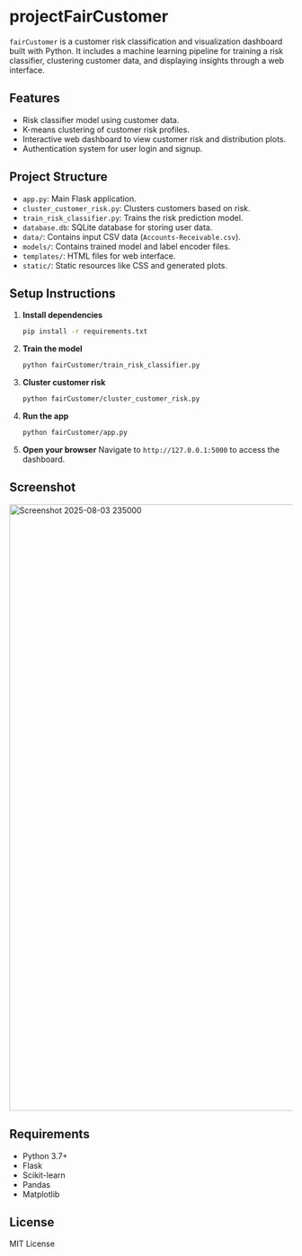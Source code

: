 ﻿# projectFairCustomer

`fairCustomer` is a customer risk classification and visualization dashboard built with Python. It includes a machine learning pipeline for training a risk classifier, clustering customer data, and displaying insights through a web interface.

## Features

- Risk classifier model using customer data.
- K-means clustering of customer risk profiles.
- Interactive web dashboard to view customer risk and distribution plots.
- Authentication system for user login and signup.

## Project Structure

- `app.py`: Main Flask application.
- `cluster_customer_risk.py`: Clusters customers based on risk.
- `train_risk_classifier.py`: Trains the risk prediction model.
- `database.db`: SQLite database for storing user data.
- `data/`: Contains input CSV data (`Accounts-Receivable.csv`).
- `models/`: Contains trained model and label encoder files.
- `templates/`: HTML files for web interface.
- `static/`: Static resources like CSS and generated plots.

## Setup Instructions

1. **Install dependencies**
   ```bash
   pip install -r requirements.txt
   ```

2. **Train the model**
   ```bash
   python fairCustomer/train_risk_classifier.py
   ```

3. **Cluster customer risk**
   ```bash
   python fairCustomer/cluster_customer_risk.py
   ```

4. **Run the app**
   ```bash
   python fairCustomer/app.py
   ```

5. **Open your browser**
   Navigate to `http://127.0.0.1:5000` to access the dashboard.

## Screenshot
<img width="1920" height="1080" alt="Screenshot 2025-08-03 235000" src="https://github.com/user-attachments/assets/d002f899-54d0-41e9-aad8-ae21a580aa4d" />


## Requirements

- Python 3.7+
- Flask
- Scikit-learn
- Pandas
- Matplotlib

## License

MIT License


